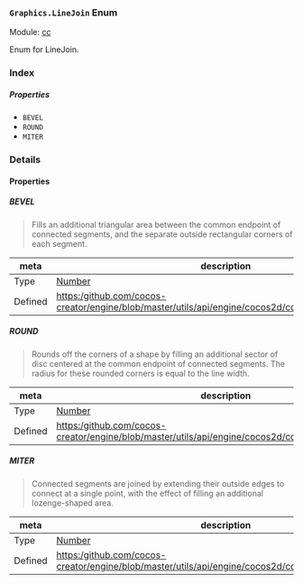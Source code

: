 ### `Graphics.LineJoin` Enum



Module: [cc](../modules/cc.md)




Enum for LineJoin.

### Index

##### Properties

  - `BEVEL`
  - `ROUND`
  - `MITER`

### Details

#### Properties


##### BEVEL

> Fills an additional triangular area between the common endpoint of connected segments, and the separate outside rectangular corners of each segment.

| meta | description |
|------|-------------|
| Type | <a href="https://developer.mozilla.org/en/JavaScript/Reference/Global_Objects/Number" class="crosslink external" target="_blank">Number</a> |
| Defined | [https:/github.com/cocos-creator/engine/blob/master/utils/api/engine/cocos2d/core/graphics/types.js:65](https:/github.com/cocos-creator/engine/blob/master/utils/api/engine/cocos2d/core/graphics/types.js#L65) |



##### ROUND

> Rounds off the corners of a shape by filling an additional sector of disc centered at the common endpoint of connected segments. The radius for these rounded corners is equal to the line width.

| meta | description |
|------|-------------|
| Type | <a href="https://developer.mozilla.org/en/JavaScript/Reference/Global_Objects/Number" class="crosslink external" target="_blank">Number</a> |
| Defined | [https:/github.com/cocos-creator/engine/blob/master/utils/api/engine/cocos2d/core/graphics/types.js:72](https:/github.com/cocos-creator/engine/blob/master/utils/api/engine/cocos2d/core/graphics/types.js#L72) |



##### MITER

> Connected segments are joined by extending their outside edges to connect at a single point, with the effect of filling an additional lozenge-shaped area.

| meta | description |
|------|-------------|
| Type | <a href="https://developer.mozilla.org/en/JavaScript/Reference/Global_Objects/Number" class="crosslink external" target="_blank">Number</a> |
| Defined | [https:/github.com/cocos-creator/engine/blob/master/utils/api/engine/cocos2d/core/graphics/types.js:79](https:/github.com/cocos-creator/engine/blob/master/utils/api/engine/cocos2d/core/graphics/types.js#L79) |


